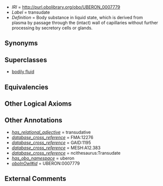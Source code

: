  * *IRI* = http://purl.obolibrary.org/obo/UBERON_0007779
 * *Label* = transudate
 * *Definition* = Body substance in liquid state, which is derived from plasma by passage through the (intact) wall of capillaries without further processing by secretory cells or glands.

## Synonyms


## Superclasses

 * [bodily fluid](../../UBERON/14/UBERON_0006314.md)

## Equivalencies


## Other Logical Axioms


## Other Annotations

 * *[has_relational_adjective](../../UBPROP/07/UBPROP_0000007.md)* = transudative
 * *[database_cross_reference](../../ef/oboInOwl#hasDbXref.md)* = FMA:12276
 * *[database_cross_reference](../../ef/oboInOwl#hasDbXref.md)* = GAID:1195
 * *[database_cross_reference](../../ef/oboInOwl#hasDbXref.md)* = MESH:A12.383
 * *[database_cross_reference](../../ef/oboInOwl#hasDbXref.md)* = ncithesaurus:Transudate
 * *[has_obo_namespace](../../ce/oboInOwl#hasOBONamespace.md)* = uberon
 * *[oboInOwl#id](../../id/oboInOwl#id.md)* = UBERON:0007779

## External Comments

